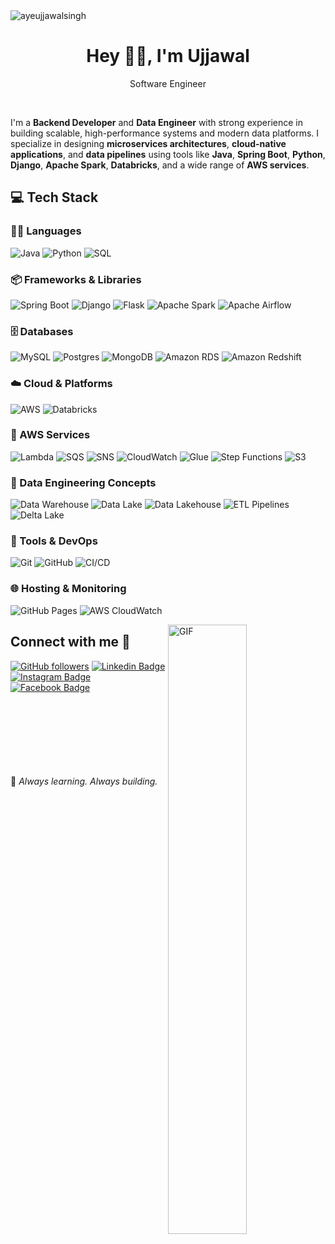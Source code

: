 <img src="https://komarev.com/ghpvc/?username=ayeujjawalsingh&label=Profile%20Visiters&color=0e75b6&style=flat" alt="ayeujjawalsingh" />


<h1 align="center"> Hey 👋🏻, I'm Ujjawal </br> 
</h1>
<p align="center">Software Engineer</p>

<p align="center">
<a href="https://auth.geeksforgeeks.org/user/ayeujjawalsingh/practice" target="_blank"><img alt="" src="https://img.shields.io/badge/GeeksforGeeks-000?logo=GeeksforGeeks&logoColor=2FF200&style=for-the-badge" style="vertical-align:center" /></a>
<a href="https://linkedin.com/in/ayeujjawalsingh" target="_blank"><img alt="" src="https://img.shields.io/badge/LinkedIn-000?logo=linkedin&logoColor=0A66C2&style=for-the-badge" style="vertical-align:center" /></a>
<a href="https://instagram.com/ayeujjawalsingh" target="_blank"><img alt="" src="https://img.shields.io/badge/instagram-DC007B?logo=instagram&logoColor=000000&style=for-the-badge" style="vertical-align:center" /></a>
 <a href="https://leetcode.com/ayeujjawalsingh/" target="_blank"><img alt="" src="https://img.shields.io/badge/Leetcode-000?logo=leetcode&logoColor=FFF926&style=for-the-badge" style="vertical-align:center" /></a></p>

I'm a **Backend Developer** and **Data Engineer** with strong experience in building scalable, high-performance systems and modern data platforms. I specialize in designing **microservices architectures**, **cloud-native applications**, and **data pipelines** using tools like **Java**, **Spring Boot**, **Python**, **Django**, **Apache Spark**, **Databricks**, and a wide range of **AWS services**.



## 💻 Tech Stack

### 🧑‍💻 Languages
![Java](https://img.shields.io/badge/java-E4E4E4?style=for-the-badge&logo=Java&logoColor=0)
![Python](https://img.shields.io/badge/python-3670A0?style=for-the-badge&logo=python&logoColor=ffdd54)
![SQL](https://img.shields.io/badge/SQL-4479A1?style=for-the-badge&logo=sql&logoColor=white)

### 📦 Frameworks & Libraries
![Spring Boot](https://img.shields.io/badge/-SpringBoot-000?style=for-the-badge&logo=springboot)
![Django](https://img.shields.io/badge/django-%2320232a.svg?style=for-the-badge&logo=django&logoColor=green)
![Flask](https://img.shields.io/badge/-Flask-E4E4E4?style=for-the-badge&logo=flask&logoColor=000000)
![Apache Spark](https://img.shields.io/badge/Apache%20Spark-E25A1C?style=for-the-badge&logo=apachespark&logoColor=white)
![Apache Airflow](https://img.shields.io/badge/Apache%20Airflow-017CEE?style=for-the-badge&logo=apacheairflow&logoColor=white)

### 🗄️ Databases
![MySQL](https://img.shields.io/badge/mysql-%2300f.svg?style=for-the-badge&logo=mysql&logoColor=white)
![Postgres](https://img.shields.io/badge/postgres-%23316192.svg?style=for-the-badge&logo=postgresql&logoColor=white)
![MongoDB](https://img.shields.io/badge/MongoDB-%234ea94b.svg?style=for-the-badge&logo=mongodb&logoColor=white)
![Amazon RDS](https://img.shields.io/badge/Amazon%20RDS-527FFF?style=for-the-badge&logo=amazonaws&logoColor=white)
![Amazon Redshift](https://img.shields.io/badge/Amazon%20Redshift-8C4FFF?style=for-the-badge&logo=amazonredshift&logoColor=white)

### ☁️ Cloud & Platforms
![AWS](https://img.shields.io/badge/AWS-%23FF9900.svg?style=for-the-badge&logo=amazon-aws&logoColor=white)
![Databricks](https://img.shields.io/badge/Databricks-E43F54?style=for-the-badge&logo=databricks&logoColor=white)

### 🔧 AWS Services
![Lambda](https://img.shields.io/badge/AWS%20Lambda-FF9900?style=for-the-badge&logo=awslambda&logoColor=white)
![SQS](https://img.shields.io/badge/AWS%20SQS-232F3E?style=for-the-badge&logo=amazonaws&logoColor=white)
![SNS](https://img.shields.io/badge/AWS%20SNS-232F3E?style=for-the-badge&logo=amazonaws&logoColor=white)
![CloudWatch](https://img.shields.io/badge/CloudWatch-FF4F8B?style=for-the-badge&logo=amazonaws&logoColor=white)
![Glue](https://img.shields.io/badge/AWS%20Glue-1E90FF?style=for-the-badge&logo=amazonaws&logoColor=white)
![Step Functions](https://img.shields.io/badge/Step%20Functions-F16061?style=for-the-badge&logo=amazonaws&logoColor=white)
![S3](https://img.shields.io/badge/S3-8A2BE2?style=for-the-badge&logo=amazons3&logoColor=white)

### 🧱 Data Engineering Concepts
![Data Warehouse](https://img.shields.io/badge/Data%20Warehouse-1E1E1E?style=for-the-badge&logo=databricks&logoColor=white)
![Data Lake](https://img.shields.io/badge/Data%20Lake-2E8B57?style=for-the-badge&logo=databricks&logoColor=white)
![Data Lakehouse](https://img.shields.io/badge/Data%20Lakehouse-FF5733?style=for-the-badge&logo=databricks&logoColor=white)
![ETL Pipelines](https://img.shields.io/badge/ETL%20Pipelines-6A1B9A?style=for-the-badge&logo=data&logoColor=white)
![Delta Lake](https://img.shields.io/badge/Delta%20Lake-1E90FF?style=for-the-badge&logo=delta&logoColor=white)

### 🚀 Tools & DevOps
![Git](https://img.shields.io/badge/-Git-000?style=for-the-badge&logo=git)
![GitHub](https://img.shields.io/badge/-GitHub-000?style=for-the-badge&logo=github)
![CI/CD](https://img.shields.io/badge/CI%2FCD-20c997?style=for-the-badge&logo=githubactions&logoColor=white)

### 🌐 Hosting & Monitoring
![GitHub Pages](https://img.shields.io/badge/-GitHub%20Pages-000?style=for-the-badge&logo=github)
![AWS CloudWatch](https://img.shields.io/badge/CloudWatch-FF4F8B?style=for-the-badge&logo=amazonaws&logoColor=white)

<img align="right" alt="GIF" src="https://www.mygo.ge/uploads/blog/1584023795.jpg" height = "50%" width = "50%"/>

## Connect with me 🤝
[![GitHub followers](https://img.shields.io/github/followers/ayeujjawalsingh?style=social)](https://www.github.com/ayeujjawalsingh) [![Linkedin Badge](https://img.shields.io/badge/-ayeujjawalsingh-blue?style=flat-square&logo=Linkedin&logoColor=white&link=https://www.linkedin.com/in/ayeujjawalsingh/)](https://www.linkedin.com/in/ayeujjawalsingh/)[![Instagram Badge](https://img.shields.io/badge/-ayeujjawalsingh-black?style=flat-square&logo=Instagram&logoColor=white&link=https://www.instagram.com/ayeujjawalsingh/)](https://www.instagram.com/ayeujjawalsingh/)[![Facebook Badge](https://img.shields.io/badge/-ayeujjawalsingh-blue?style=flat-square&logo=Facebook&logoColor=white&link=https://www.facebook.com/ayeujjawalsingh)](https://www.facebook.com/ayeujjawalsingh)
<br>
<br>
<br>
<br>
<br>
<br>
<br>
<br>

🌱 *Always learning. Always building.*
